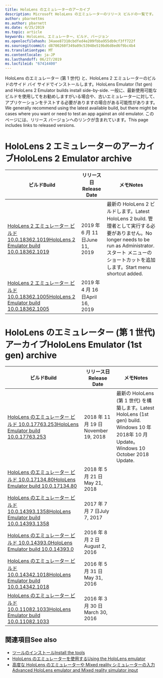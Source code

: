 ```yaml
---
title: HoloLens のエミュレーターのアーカイブ
description: Microsoft HoloLens のエミュレーターのリリース ビルドの一覧です。
author: pbarnettms
ms.author: pbarnett
ms.date: 4/25/2019
ms.topic: article
keywords: HoloLens、エミュレーター、ビルド、バージョン
ms.openlocfilehash: 34aee87310cbdfed4e209fbba955db9cf3ff722f
ms.sourcegitcommit: d8700260f349a09c53948e519bd6d8ed6f9bc4b4
ms.translationtype: MT
ms.contentlocale: ja-JP
ms.lasthandoff: 06/27/2019
ms.locfileid: "67414400"
---
```

<span data-ttu-id="681b0-104">HoloLens のエミュレーター (第 1 世代) と、HoloLens 2 エミュレーターのビルドのサイド バイ サイドでインストールします。</span><span class="sxs-lookup"><span data-stu-id="681b0-104">HoloLens Emulator (1st gen) and HoloLens 2 Emulator builds install side-by-side.</span></span> <span data-ttu-id="681b0-105">一般に、最新使用可能なビルドを使用してをお勧めしますがいる場合や、古いエミュレーターに対して、アプリケーションをテストする必要がありますの場合がある可能性があります。</span><span class="sxs-lookup"><span data-stu-id="681b0-105">We generally recommend using the latest available build, but there might be cases where you want or need to test an app against an old emulator.</span></span> <span data-ttu-id="681b0-106">このページには、リリース バージョンへのリンクが含まれています。</span><span class="sxs-lookup"><span data-stu-id="681b0-106">This page includes links to released versions.</span></span>


# <a name="hololens-2-emulator-archive"></a><span data-ttu-id="681b0-107">HoloLens 2 エミュレーターのアーカイブ</span><span class="sxs-lookup"><span data-stu-id="681b0-107">HoloLens 2 Emulator archive</span></span>


|  <span data-ttu-id="681b0-108">ビルド</span><span class="sxs-lookup"><span data-stu-id="681b0-108">Build</span></span> |  <span data-ttu-id="681b0-109">リリース日</span><span class="sxs-lookup"><span data-stu-id="681b0-109">Release Date</span></span> |  <span data-ttu-id="681b0-110">メモ</span><span class="sxs-lookup"><span data-stu-id="681b0-110">Notes</span></span> | 
|----------|----------|----------|
|  [<span data-ttu-id="681b0-111">HoloLens 2 エミュレーター ビルド 10.0.18362.1019</span><span class="sxs-lookup"><span data-stu-id="681b0-111">HoloLens 2 Emulator build 10.0.18362.1019</span></span>](https://go.microsoft.com/fwlink/?linkid=2095316) | <span data-ttu-id="681b0-112">2019 年 6 月 11日</span><span class="sxs-lookup"><span data-stu-id="681b0-112">June 11, 2019</span></span> | <span data-ttu-id="681b0-113">最新の HoloLens 2 ビルドします。</span><span class="sxs-lookup"><span data-stu-id="681b0-113">Latest HoloLens 2 build.</span></span>  <span data-ttu-id="681b0-114">管理者として実行する必要がありません。</span><span class="sxs-lookup"><span data-stu-id="681b0-114">No longer needs to be run as Administrator.</span></span>  <span data-ttu-id="681b0-115">スタート メニューのショートカットを追加します。</span><span class="sxs-lookup"><span data-stu-id="681b0-115">Start menu shortcut added.</span></span> |
|  [<span data-ttu-id="681b0-116">HoloLens 2 エミュレーター ビルド 10.0.18362.1005</span><span class="sxs-lookup"><span data-stu-id="681b0-116">HoloLens 2 Emulator build 10.0.18362.1005</span></span>](https://go.microsoft.com/fwlink/?linkid=2087187) | <span data-ttu-id="681b0-117">2019 年 4 月 16日</span><span class="sxs-lookup"><span data-stu-id="681b0-117">April 16, 2019</span></span> |  |


# <a name="hololens-emulator-1st-gen-archive"></a><span data-ttu-id="681b0-118">HoloLens のエミュレーター (第 1 世代) アーカイブ</span><span class="sxs-lookup"><span data-stu-id="681b0-118">HoloLens Emulator (1st gen) archive</span></span>


|  <span data-ttu-id="681b0-119">ビルド</span><span class="sxs-lookup"><span data-stu-id="681b0-119">Build</span></span> |  <span data-ttu-id="681b0-120">リリース日</span><span class="sxs-lookup"><span data-stu-id="681b0-120">Release Date</span></span> |  <span data-ttu-id="681b0-121">メモ</span><span class="sxs-lookup"><span data-stu-id="681b0-121">Notes</span></span> | 
|----------|----------|----------|
|  [<span data-ttu-id="681b0-122">HoloLens のエミュレーター ビルド 10.0.17763.253</span><span class="sxs-lookup"><span data-stu-id="681b0-122">HoloLens Emulator build 10.0.17763.253</span></span>](https://go.microsoft.com/fwlink/?linkid=2065980) | <span data-ttu-id="681b0-123">2018 年 11 月 19 日</span><span class="sxs-lookup"><span data-stu-id="681b0-123">November 19, 2018</span></span> | <span data-ttu-id="681b0-124">最新の HoloLens (第 1 世代) を構築します。</span><span class="sxs-lookup"><span data-stu-id="681b0-124">Latest HoloLens (1st gen) build.</span></span> <span data-ttu-id="681b0-125">Windows 10 年 2018年 10 月 Update。</span><span class="sxs-lookup"><span data-stu-id="681b0-125">Windows 10 October 2018 Update.</span></span> |
|  [<span data-ttu-id="681b0-126">HoloLens のエミュレーター ビルド 10.0.17134.80</span><span class="sxs-lookup"><span data-stu-id="681b0-126">HoloLens Emulator build 10.0.17134.80</span></span>](https://go.microsoft.com/fwlink/?linkid=874531) | <span data-ttu-id="681b0-127">2018 年 5 月 21 日</span><span class="sxs-lookup"><span data-stu-id="681b0-127">May 21, 2018</span></span> | 
|  [<span data-ttu-id="681b0-128">HoloLens のエミュレーター ビルド 10.0.14393.1358</span><span class="sxs-lookup"><span data-stu-id="681b0-128">HoloLens Emulator build 10.0.14393.1358</span></span>](https://go.microsoft.com/fwlink/?linkid=852626) |  <span data-ttu-id="681b0-129">2017 年 7 月 7 日</span><span class="sxs-lookup"><span data-stu-id="681b0-129">July 7, 2017</span></span> |
|  [<span data-ttu-id="681b0-130">HoloLens のエミュレーター ビルド 10.0.14393.0</span><span class="sxs-lookup"><span data-stu-id="681b0-130">HoloLens Emulator build 10.0.14393.0</span></span>](http://go.microsoft.com/fwlink/?LinkID=823018) |  <span data-ttu-id="681b0-131">2016 年 8 月 2 日</span><span class="sxs-lookup"><span data-stu-id="681b0-131">August 2, 2016</span></span> |
|  [<span data-ttu-id="681b0-132">HoloLens のエミュレーター ビルド 10.0.14342.1018</span><span class="sxs-lookup"><span data-stu-id="681b0-132">HoloLens Emulator build 10.0.14342.1018</span></span>](http://go.microsoft.com/fwlink/?LinkID=823018) |  <span data-ttu-id="681b0-133">2016 年 5 月 31 日</span><span class="sxs-lookup"><span data-stu-id="681b0-133">May 31, 2016</span></span> |
|  [<span data-ttu-id="681b0-134">HoloLens のエミュレーター ビルド 10.0.11082.1033</span><span class="sxs-lookup"><span data-stu-id="681b0-134">HoloLens Emulator build 10.0.11082.1033</span></span>](http://go.microsoft.com/fwlink/?LinkID=724053) |  <span data-ttu-id="681b0-135">2016 年 3 月 30 日</span><span class="sxs-lookup"><span data-stu-id="681b0-135">March 30, 2016</span></span> |

## <a name="see-also"></a><span data-ttu-id="681b0-136">関連項目</span><span class="sxs-lookup"><span data-stu-id="681b0-136">See also</span></span>
* [<span data-ttu-id="681b0-137">ツールのインストール</span><span class="sxs-lookup"><span data-stu-id="681b0-137">Install the tools</span></span>](install-the-tools.md)
* [<span data-ttu-id="681b0-138">HoloLens のエミュレーターを使用する</span><span class="sxs-lookup"><span data-stu-id="681b0-138">Using the HoloLens emulator</span></span>](using-the-hololens-emulator.md)
* [<span data-ttu-id="681b0-139">高度な HoloLens のエミュレーターや Mixed reality シミュレーターの入力</span><span class="sxs-lookup"><span data-stu-id="681b0-139">Advanced HoloLens emulator and Mixed reality simulator input</span></span>](advanced-hololens-emulator-and-mixed-reality-simulator-input.md)
